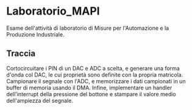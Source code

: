 # Laboratorio_MAPI
Esame dell'attività di laboratorio di Misure per l'Automazione e la Produzione Industriale.
## Traccia
Cortocircuitare i PIN di un DAC e ADC a scelta, e generare una forma d'onda col DAC, le cui proprietà sono definite con la propria matricola.
Campionare il segnale con l'ADC, e memorizzare i dati campionati in un buffer di memoria usando il DMA.
Infine, implementare un handler dell'interrupt della pressione del bottone e stampare il valore medio dell'ampiezza del segnale.
